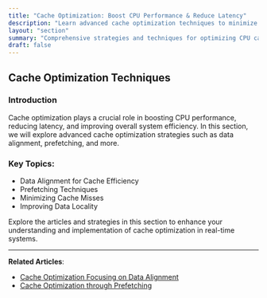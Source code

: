 ```yaml
---
title: "Cache Optimization: Boost CPU Performance & Reduce Latency"
description: "Learn advanced cache optimization techniques to minimize cache misses, improve data locality, enhance CPU performance, and achieve low-latency computing."
layout: "section"
summary: "Comprehensive strategies and techniques for optimizing CPU cache performance, reducing cache misses, improving memory access patterns, and enhancing low-latency computing efficiency."
draft: false
---
```


## Cache Optimization Techniques

### Introduction

Cache optimization plays a crucial role in boosting CPU performance, reducing latency, and improving overall system efficiency. In this section, we will explore advanced cache optimization strategies such as data alignment, prefetching, and more.

### Key Topics:

- Data Alignment for Cache Efficiency
- Prefetching Techniques
- Minimizing Cache Misses
- Improving Data Locality

Explore the articles and strategies in this section to enhance your understanding and implementation of cache optimization in real-time systems.

---

**Related Articles**:
- [Cache Optimization Focusing on Data Alignment](./Cache-Optimization-Focusing-on-Data-Alignment)
- [Cache Optimization through Prefetching](./Cache-Optimization-through-Prefetching)
